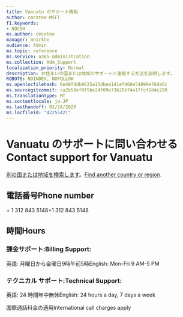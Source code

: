 ```yaml
---
title: Vanuatu のサポート情報
author: cmcatee-MSFT
f1.keywords:
- NOCSH
ms.author: cmcatee
manager: mnirkhe
audience: Admin
ms.topic: reference
ms.service: o365-administration
ms.collection: Adm_Support
localization_priority: Normal
description: お住まいの国または地域のサポートに連絡する方法を説明します。
ROBOTS: NOINDEX, NOFOLLOW
ms.openlocfilehash: 6e48fddb9625a15dbea141ef460e54899e76da6c
ms.sourcegitcommit: ca2b58ef8f5be24f09e73620b74a1ffcf2d4c290
ms.translationtype: MT
ms.contentlocale: ja-JP
ms.lasthandoff: 02/24/2020
ms.locfileid: "42255421"
---
```

# <a name="contact-support-for-vanuatu"></a><span data-ttu-id="03e93-103">Vanuatu のサポートに問い合わせる</span><span class="sxs-lookup"><span data-stu-id="03e93-103">Contact support for Vanuatu</span></span>

<span data-ttu-id="03e93-104">[別の国または地域を検索します](../contact-support-for-business-products.md)。</span><span class="sxs-lookup"><span data-stu-id="03e93-104">[Find another country or region](../contact-support-for-business-products.md).</span></span>

## <a name="phone-number"></a><span data-ttu-id="03e93-105">電話番号</span><span class="sxs-lookup"><span data-stu-id="03e93-105">Phone number</span></span>
<span data-ttu-id="03e93-106">+ 1 312 843 5148</span><span class="sxs-lookup"><span data-stu-id="03e93-106">+1 312 843 5148</span></span>

## <a name="hours"></a><span data-ttu-id="03e93-107">時間</span><span class="sxs-lookup"><span data-stu-id="03e93-107">Hours</span></span>
### <a name="billing-support"></a><span data-ttu-id="03e93-108">課金サポート:</span><span class="sxs-lookup"><span data-stu-id="03e93-108">Billing Support:</span></span>

<span data-ttu-id="03e93-109">英語: 月曜日から金曜日9時午前5時</span><span class="sxs-lookup"><span data-stu-id="03e93-109">English: Mon-Fri 9 AM-5 PM</span></span>

### <a name="technical-support"></a><span data-ttu-id="03e93-110">テクニカル サポート:</span><span class="sxs-lookup"><span data-stu-id="03e93-110">Technical Support:</span></span>

<span data-ttu-id="03e93-111">英語: 24 時間年中無休</span><span class="sxs-lookup"><span data-stu-id="03e93-111">English: 24 hours a day, 7 days a week</span></span>

<span data-ttu-id="03e93-112">国際通話料金の適用</span><span class="sxs-lookup"><span data-stu-id="03e93-112">International call charges apply</span></span>